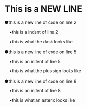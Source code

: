 # This is a  NEW LINE
&#9679;this is a new line of code on line 2<br>
<p>&nbsp;&nbsp;&nbsp;&nbsp;&#8226;this is a indent of line 2<br> 
<p>&nbsp;&nbsp;&nbsp;&nbsp;&#8226;this is what the dash looks like<br><br>
&#9679;this is a new line of code on line 5<br>
<p>&nbsp;&nbsp;&nbsp;&nbsp;&#8226;this is an indent of line 5<br>
<p>&nbsp;&nbsp;&nbsp;&nbsp;&#8226;this is what the plus sign looks like<br><br>
&#9679;this is a new line of code on line 8<br>
<p>&nbsp;&nbsp;&nbsp;&nbsp;&#8226;this is an indent of line 8<br>
<p>&nbsp;&nbsp;&nbsp;&nbsp;&#8226;this is what an asterix looks like<br>